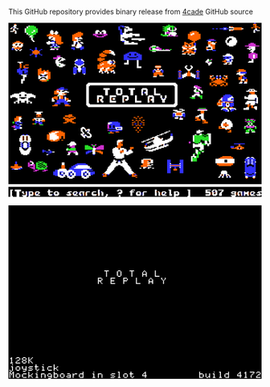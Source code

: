 This GitHub repository provides binary release from [4cade](https://github.com/a2-4am/4cade) GitHub source

![Total Replay Cover Image](https://github.com/appleiifanclub/a2-4am_4cade_bin/blob/ee598376016a196149e718b9f0276fdbca9d4cf0/image/Total%20Replay%20cover.png?raw=true)

![Total Replay build 4172](https://github.com/appleiifanclub/a2-4am_4cade_bin/blob/786570b565df1425c0a7dd1bf501c0f14ef12be8/image/Total%20Replay%20build%204172.png?raw=true)
